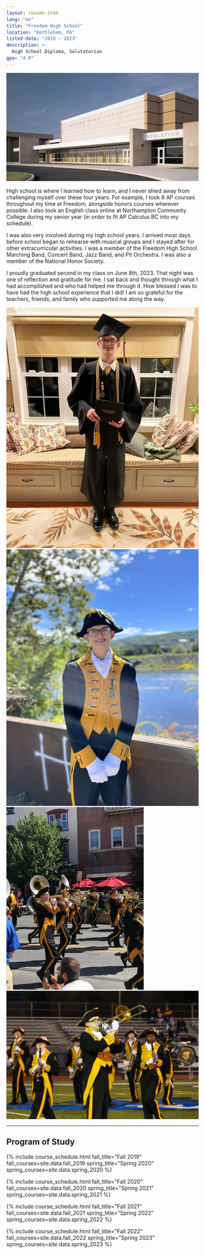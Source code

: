 ```yaml
---
layout: resume-item
lang: "en"
title: "Freedom High School"
location: "Bethlehem, PA"
listed-date: "2019 — 2023"
description: >-
  High School Diploma, Salutatorian
gpa: "4.0"
---
```


![Freedom High School](/images/freedom.png)

High school is where I learned how to learn, and I never shied away from challenging myself over these four years. For
example, I took 8 AP courses throughout my time at Freedom, alongside honors courses wherever possible. I also took an
English class online at Northampton Community College during my senior year (in order to fit AP Calculus BC into my
schedule).

I was also very involved during my high school years. I arrived most days before school began to rehearse with musical
groups and I stayed after for other extracurricular activities. I was a member of the Freedom High School Marching Band,
Concert Band, Jazz Band, and Pit Orchestra. I was also a member
of the National Honor Society.

I proudly graduated second in my class on June 8th, 2023. That night was one of reflection and gratitude for me. I sat
back and thought through what I had accomplished and who had helped me through it. How blessed I was to have had the
high school experience that I did! I am so grateful for the teachers, friends, and family who supported me along the
way.

<div class="masonry">
    <div class="item"><img src="/images/graduate.jpeg" /></div>
    <div class="item"><img src="/images/pate-band-1.jpeg" /></div>
    <div class="item"><img src="/images/pate-band-2.jpeg" /></div>
    <div class="item"><img src="/images/about/about-3.jpeg" /></div>
</div>

---

## Program of Study

{% include course_schedule.html
fall_title="Fall 2019"
fall_courses=site.data.fall_2019
spring_title="Spring 2020"
spring_courses=site.data.spring_2020
%}

{% include course_schedule.html
fall_title="Fall 2020"
fall_courses=site.data.fall_2020
spring_title="Spring 2021"
spring_courses=site.data.spring_2021
%}

{% include course_schedule.html
fall_title="Fall 2021"
fall_courses=site.data.fall_2021
spring_title="Spring 2022"
spring_courses=site.data.spring_2022
%}

{% include course_schedule.html
fall_title="Fall 2022"
fall_courses=site.data.fall_2022
spring_title="Spring 2023"
spring_courses=site.data.spring_2023
%}